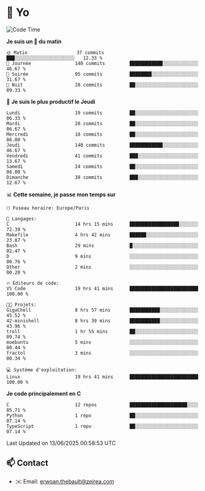 # 👋 Yo

<!--START_SECTION:waka-->
![Code Time](http://img.shields.io/badge/Code%20Time-79%20hrs%2014%20mins-blue)

**Je suis un 🐤 du matin** 

```text
🌞 Matin                  37 commits          ███░░░░░░░░░░░░░░░░░░░░░░   12.33 % 
🌆 Journée                140 commits         ████████████░░░░░░░░░░░░░   46.67 % 
🌃 Soirée                 95 commits          ████████░░░░░░░░░░░░░░░░░   31.67 % 
🌙 Nuit                   28 commits          ██░░░░░░░░░░░░░░░░░░░░░░░   09.33 % 
```
📅 **Je suis le plus productif le Jeudi** 

```text
Lundi                    19 commits          ██░░░░░░░░░░░░░░░░░░░░░░░   06.33 % 
Mardi                    20 commits          ██░░░░░░░░░░░░░░░░░░░░░░░   06.67 % 
Mercredi                 18 commits          ██░░░░░░░░░░░░░░░░░░░░░░░   06.00 % 
Jeudi                    140 commits         ████████████░░░░░░░░░░░░░   46.67 % 
Vendredi                 41 commits          ███░░░░░░░░░░░░░░░░░░░░░░   13.67 % 
Samedi                   24 commits          ██░░░░░░░░░░░░░░░░░░░░░░░   08.00 % 
Dimanche                 38 commits          ███░░░░░░░░░░░░░░░░░░░░░░   12.67 % 
```


📊 **Cette semaine, je passe mon temps sur** 

```text
🕑︎ Fuseau horaire: Europe/Paris

💬 Langages: 
C                        14 hrs 15 mins      ██████████████████░░░░░░░   72.39 % 
Makefile                 4 hrs 42 mins       ██████░░░░░░░░░░░░░░░░░░░   23.87 % 
Bash                     29 mins             █░░░░░░░░░░░░░░░░░░░░░░░░   02.47 % 
D                        9 mins              ░░░░░░░░░░░░░░░░░░░░░░░░░   00.76 % 
Other                    2 mins              ░░░░░░░░░░░░░░░░░░░░░░░░░   00.20 % 

🔥 Éditeurs de code: 
VS Code                  19 hrs 41 mins      █████████████████████████   100.00 % 

🐱‍💻 Projets: 
GigaChell                8 hrs 57 mins       ███████████░░░░░░░░░░░░░░   45.52 % 
42-minishell             8 hrs 39 mins       ███████████░░░░░░░░░░░░░░   43.96 % 
troll                    1 hr 55 mins        ██░░░░░░░░░░░░░░░░░░░░░░░   09.74 % 
moebuntu                 5 mins              ░░░░░░░░░░░░░░░░░░░░░░░░░   00.44 % 
fractol                  3 mins              ░░░░░░░░░░░░░░░░░░░░░░░░░   00.34 % 

💻 Système d'exploitation: 
Linux                    19 hrs 41 mins      █████████████████████████   100.00 % 
```

**Je code principalement en C** 

```text
C                        12 repos            █████████████████████░░░░   85.71 % 
Python                   1 repo              ██░░░░░░░░░░░░░░░░░░░░░░░   07.14 % 
TypeScript               1 repo              ██░░░░░░░░░░░░░░░░░░░░░░░   07.14 % 
```




 Last Updated on 13/06/2025 00:58:53 UTC
<!--END_SECTION:waka-->

## 📫 Contact

- ✉️ Email: erwoan.thebault@zeirea.com
